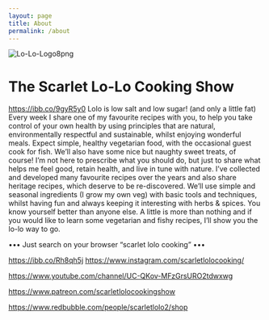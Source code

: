 ```yaml
---
layout: page
title: About
permalink: /about
---
```

<img src="https://i.ibb.co/hY9WmyB/Lo-Lo-Logo8png.png" alt="Lo-Lo-Logo8png" border="0">

# The Scarlet Lo-Lo Cooking Show
https://ibb.co/9gyR5y0
Lolo is low salt and low sugar!                         (and only a little fat)
Every week I share one of my favourite recipes with you, to help you take control of your own health by using principles that are natural, environmentally respectful and sustainable, whilst enjoying wonderful meals.
Expect simple, healthy vegetarian food, with the occasional guest cook for fish. We’ll also have some nice but naughty sweet treats, of course!
I’m not here to prescribe what you should do, but just to share what helps me feel good, retain health, and live in tune with nature. I’ve collected and developed many favourite recipes over the years and also share heritage recipes, which deserve to be re-discovered.
We’ll use simple and seasonal ingredients (I grow my own veg) with basic tools and techniques, whilst having fun and always keeping it interesting with herbs & spices.
You know yourself better than anyone else. A little is more than nothing and if you would like to learn some vegetarian and fishy recipes, I’ll show you the lo-lo way to go.

••• Just search on your browser “scarlet lolo cooking” •••



https://ibb.co/Rh8qh5j
https://www.instagram.com/scarletlolocooking/

https://www.youtube.com/channel/UC-QKov-MFzGrsURO2tdwxwg

https://www.patreon.com/scarletlolocookingshow

https://www.redbubble.com/people/scarletlolo2/shop